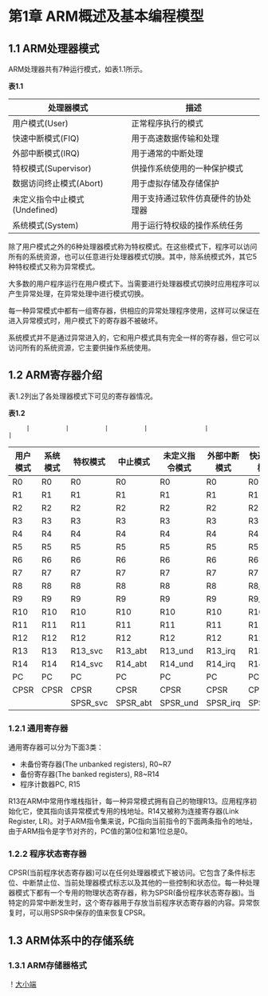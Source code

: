 # 第1章 ARM概述及基本编程模型

## 1.1 ARM处理器模式

ARM处理器共有7种运行模式，如表1.1所示。

**表1.1**

处理器模式                    |描述
------------------------------|-------------------------
用户模式(User)                |正常程序执行的模式
快速中断模式(FIQ)             |用于高速数据传输和处理
外部中断模式(IRQ)             |用于通常的中断处理
特权模式(Supervisor)          |供操作系统使用的一种保护模式
数据访问终止模式(Abort)       |用于虚拟存储及存储保护
未定义指令中止模式(Undefined) |用于支持通过软件仿真硬件的协处理器
系统模式(System)              |用于运行特权级的操作系统任务

除了用户模式之外的6种处理器模式称为特权模式。在这些模式下，程序可以访问所有的系统资源，也可以任意进行处理器模式切换。其中，除系统模式外，其它5种特权模式又称为异常模式。

大多数的用户程序运行在用户模式下。当需要进行处理器模式切换时应用程序可以产生异常处理，在异常处理中进行模式切换。

每一种异常模式中都有一组寄存器，供相应的异常处理程序使用，这样可以保证在进入异常模式时，用户模式下的寄存器不被破坏。

系统模式并不是通过异常进入的，它和用户模式具有完全一样的寄存器，但它可以访问所有的系统资源，它主要供操作系统使用。

## 1.2 ARM寄存器介绍

表1.2列出了各处理器模式下可见的寄存器情况。

**表1.2**

         |          |          |          |                |              |
用户模式 | 系统模式 | 特权模式 | 中止模式 | 未定义指令模式 | 外部中断模式 | 快速中断模式
---------|----------|----------|----------|----------------|--------------|-------------
R0       |R0        |R0        |R0        |R0              |R0            |R0  
R1       |R1        |R1        |R1        |R1              |R1            |R1  
R2       |R2        |R2        |R2        |R2              |R2            |R2  
R3       |R3        |R3        |R3        |R3              |R3            |R3  
R4       |R4        |R4        |R4        |R4              |R4            |R4  
R5       |R5        |R5        |R5        |R5              |R5            |R5  
R6       |R6        |R6        |R6        |R6              |R6            |R6  
R7       |R7        |R7        |R7        |R7              |R7            |R7  
R8       |R8        |R8        |R8        |R8              |R8            |R8_fiq 
R9       |R9        |R9        |R9        |R9              |R9            |R9_fiq  
R10      |R10       |R10       |R10       |R10             |R10           |R10_fiq  
R11      |R11       |R11       |R11       |R11             |R11           |R11_fiq  
R12      |R12       |R12       |R12       |R12             |R12           |R12_fiq  
R13      |R13       |R13_svc   |R13_abt   |R13_und         |R13_irq       |R13_fiq  
R14      |R14       |R14_svc   |R14_abt   |R14_und         |R14_irq       |R14_fiq  
PC       |PC        |PC        |PC        |PC              |PC            |PC  
CPSR     |CPSR      |CPSR      |CPSR      |CPSR            |CPSR          |CPSR  
         |          |SPSR_svc  |SPSR_abt  |SPSR_und        |SPSR_irq      |SPSR_fiq

### 1.2.1 通用寄存器

通用寄存器可以分为下面3类：

- 未备份寄存器(The unbanked registers), R0~R7
- 备份寄存器(The banked registers), R8~R14
- 程序计数器PC, R15

R13在ARM中常用作堆栈指针，每一种异常模式拥有自己的物理R13。应用程序初始化它，使其指向该异常模式专用的栈地址。R14又被称为连接寄存器(Link Register, LR)。对于ARM指令集来说，PC指向当前指令的下面两条指令的地址，由于ARM指令是字节对齐的，PC值的第0位和第1位总是0。

### 1.2.2 程序状态寄存器

CPSR(当前程序状态寄存器)可以在任何处理器模式下被访问。它包含了条件标志位、中断禁止位、当前处理器模式标志以及其他的一些控制和状态位。每一种处理器模式下都有一个专用的物理状态寄存器，称为SPSR(备份程序状态寄存器)。当特定的异常中断发生时，这个寄存器用于存放当前程序状态寄存器的内容。异常恢复时，可以用SPSR中保存的值来恢复CPSR。

## 1.3 ARM体系中的存储系统

### 1.3.1 ARM存储器格式

！[大小端](http://img.hb.aicdn.com/0cc93b52d8b9cb168cb5fa861b83f44163537683c113-j4zh4H)


